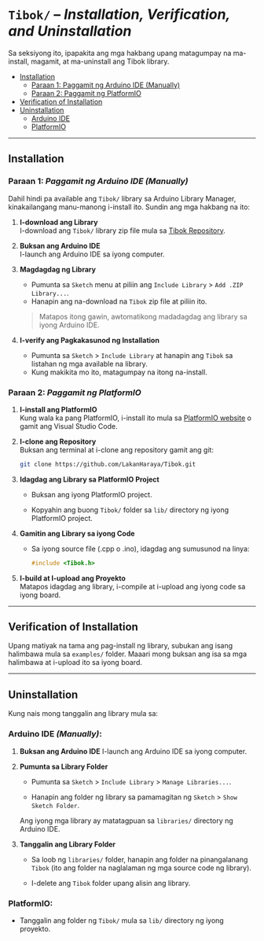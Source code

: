 # `Tibok/` – *Installation, Verification, and Uninstallation*

Sa seksiyong ito, ipapakita ang mga hakbang upang matagumpay na ma-install, magamit, at ma-uninstall ang Tibok library.

- [Installation](#installation)  
  - [Paraan 1: Paggamit ng Arduino IDE (Manually)](#paraan-1-paggamit-ng-arduino-ide-manually)
  - [Paraan 2: Paggamit ng PlatformIO](#paraan-2-paggamit-ng-platformio)
- [Verification of Installation](#verification-of-installation)  
- [Uninstallation](#uninstallation)  
  - [Arduino IDE](#arduino-ide-manually) 
  - [PlatformIO](#platformio)  

---

## Installation

### Paraan 1: *Paggamit ng Arduino IDE (Manually)*

Dahil hindi pa available ang `Tibok/` library sa Arduino Library Manager, kinakailangang manu-manong i-install ito. Sundin ang mga hakbang na ito:

1. **I-download ang Library**  
   I-download ang `Tibok/` library zip file mula sa [Tibok Repository](https://github.com/LakanHaraya/Tibok.git).

2. **Buksan ang Arduino IDE**  
   I-launch ang Arduino IDE sa iyong computer.

3. **Magdagdag ng Library**  
   - Pumunta sa `Sketch` menu at piliin ang `Include Library` > `Add .ZIP Library...`.
   - Hanapin ang na-download na `Tibok` zip file at piliin ito.
   
    >   Matapos itong gawin, awtomatikong madadagdag ang library sa iyong Arduino IDE.

4. **I-verify ang Pagkakasunod ng Installation**  
   - Pumunta sa `Sketch` > `Include Library` at hanapin ang `Tibok` sa listahan ng mga available na library.  
   - Kung makikita mo ito, matagumpay na itong na-install.

### Paraan 2: *Paggamit ng PlatformIO*

1. **I-install ang PlatformIO**  
   Kung wala ka pang PlatformIO, i-install ito mula sa [PlatformIO website](https://platformio.org/) o gamit ang Visual Studio Code.

2. **I-clone ang Repository**  
   Buksan ang terminal at i-clone ang repository gamit ang git:
   ```bash
   git clone https://github.com/LakanHaraya/Tibok.git

3. **Idagdag ang Library sa PlatformIO Project**

   - Buksan ang iyong PlatformIO project.

   - Kopyahin ang buong `Tibok/` folder sa `lib/` directory ng iyong PlatformIO project.

4. **Gamitin ang Library sa iyong Code**

   - Sa iyong source file (.cpp o .ino), idagdag ang sumusunod na linya:

      ``` cpp
      #include <Tibok.h>
      ```
5. **I-build at I-upload ang Proyekto**  
   Matapos idagdag ang library, i-compile at i-upload ang iyong code sa iyong board.

---

## Verification of Installation

Upang matiyak na tama ang pag-install ng library, subukan ang isang halimbawa mula sa `examples/` folder. Maaari mong buksan ang isa sa mga halimbawa at i-upload ito sa iyong board.

---

## Uninstallation
Kung nais mong tanggalin ang library mula sa:

### Arduino IDE *(Manually)*:

1. **Buksan ang Arduino IDE**
I-launch ang Arduino IDE sa iyong computer.

2. **Pumunta sa Library Folder**

   - Pumunta sa `Sketch` > `Include Library` > `Manage Libraries...`.

   - Hanapin ang folder ng library sa pamamagitan ng `Sketch` > `Show Sketch Folder`.

   Ang iyong mga library ay matatagpuan sa `libraries/` directory ng Arduino IDE.

3. **Tanggalin ang Library Folder**

   - Sa loob ng `libraries/` folder, hanapin ang folder na pinangalanang `Tibok` (ito ang folder na naglalaman ng mga source code ng library).

   - I-delete ang `Tibok` folder upang alisin ang library.

### PlatformIO:

- Tanggalin ang folder ng `Tibok/` mula sa `lib/` directory ng iyong proyekto.

